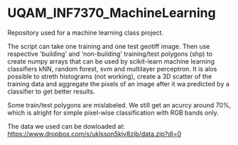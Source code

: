# UQAM_INF7370_MachineLearning

Repository used for a machine learning class project.

The script can take one training and one test geotiff image. Then use respective 'building' and 'non-building' training/test polygons (shp) to create numpy arrays that can be used by scikit-learn machine learning classifiers kNN, random forest, svm and multilayer perceptron. It is alos possible to streth histograms (not working), create a 3D scatter of the training data and aggregate the pixels of an image after it wa predicted by a classifier to get better results.

Some train/test polygons are mislabeled. We still get an acurcy around 70%, which is alright for simple pixel-wise classification with RGB bands only.

The data we used can be dowloaded at: https://www.dropbox.com/s/uklsson5kjv8zjb/data.zip?dl=0
